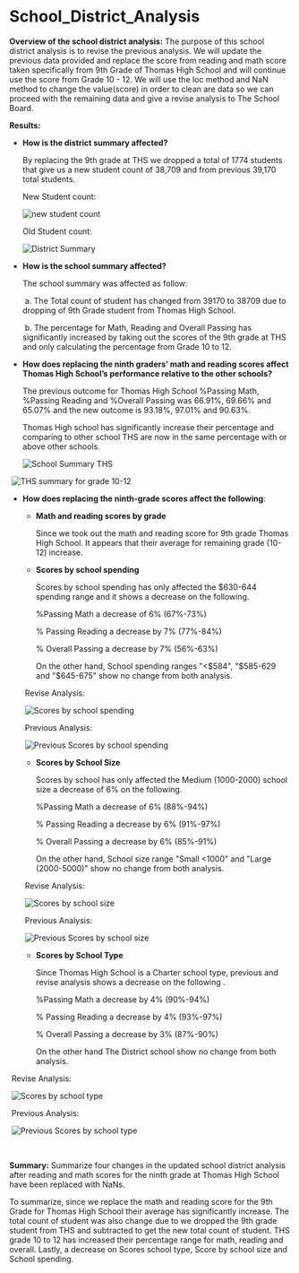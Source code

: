 # School_District_Analysis

**Overview of the school district analysis:** The purpose of this school district analysis is to revise the previous analysis. We will update the previous data provided and replace the score from reading and math score taken specifically from 9th Grade of Thomas High School and will continue use the score from Grade 10 - 12. We will use the loc method and NaN method to change the value(score) in order to clean are data so we can proceed with the remaining data and give a revise analysis to The School Board.



**Results:** 

- **How is the district summary affected?**

  By replacing the 9th grade at THS we dropped a total of 1774 students that give us a new student count of 38,709 and from previous 39,170 total students.

  New Student count:

  ![new student count](https://user-images.githubusercontent.com/94090097/145684681-d7875048-9376-45e3-96dd-8ad3cfc5c3c5.PNG)

  Old Student count:

  ![District Summary](https://user-images.githubusercontent.com/94090097/145663780-eeab5bea-c59b-4d5b-8398-484ca131fc5a.PNG)

- **How is the school summary affected?**

  The school summary was affected as follow:

  ​	a. The Total count of student has changed from 39170 to 38709 due to dropping of 9th Grade student from Thomas High School.

  ​	b. The percentage for Math, Reading and Overall Passing has significantly increased by taking out the scores of the 9th grade at THS and only calculating the percentage from Grade 10 to 12.

  

- **How does replacing the ninth graders’ math and reading scores affect Thomas High School’s performance relative to the other schools?**

  The previous outcome for Thomas High School %Passing Math, %Passing Reading and %Overall Passing was 66.91%, 69.66% and 65.07% and the new outcome is 93.18%, 97.01% and 90.63%. 

  Thomas High school has significantly increase their percentage and comparing to other school THS are now in the same percentage with or above other schools.

  ![School Summary THS](https://user-images.githubusercontent.com/94090097/145663798-e39f4593-a904-4131-bb85-645321427fbe.PNG)



​		![THS summary for grade 10-12](https://user-images.githubusercontent.com/94090097/145663804-1c12674b-969b-453e-a9f8-cd8b7683b5a5.PNG)



- **How does replacing the ninth-grade scores affect the following**:

  - **Math and reading scores by grade**

    Since we took out the math and reading score for 9th grade Thomas High School. It appears that their average for remaining grade (10-12) increase. 

  

  

  

  - **Scores by school spending**

    Scores by school spending has only affected the $630-644 spending range and it shows a decrease on the following.

     %Passing Math a decrease of 6% (67%-73%) 

     % Passing Reading a decrease by 7% (77%-84%) 

     % Overall Passing  a decrease by 7% (56%-63%)

    On the other hand, School spending ranges  "<$584", "$585-629 and "$645-675" show no change from both analysis.

  ​		Revise Analysis:

  ​		![Scores by school spending](https://user-images.githubusercontent.com/94090097/145696521-e61ac303-3840-4714-ae71-676478551ef3.PNG)

  

  ​		Previous Analysis:

  ​		![Previous Scores by school spending](https://user-images.githubusercontent.com/94090097/145696587-b0902ed2-7fc2-4288-8a62-c1fa66a274f2.PNG)

  

  

  - **Scores by School Size**

    Scores by school has only affected the Medium (1000-2000) school size a decrease of 6% on the following.

     %Passing Math a decrease of 6% (88%-94%) 

     % Passing Reading a decrease by 6% (91%-97%) 

     % Overall Passing  a decrease by 6% (85%-91%)

     On the other hand, School size range "Small <1000" and "Large (2000-5000)" show no change from both analysis.

    

  ​		Revise Analysis:

  ​		![Scores by school size](https://user-images.githubusercontent.com/94090097/145696308-bf0cdbab-5651-4745-a829-47d77223d6f6.PNG)

  ​		Previous Analysis:

  ​		![Previous Scores by school size](https://user-images.githubusercontent.com/94090097/145696694-a563af9a-86d2-49aa-8f28-a14b6bc9fbe2.PNG)

  

  - **Scores by School Type**

    Since Thomas High School is a Charter school type, previous and revise analysis shows a decrease on the following . 

     %Passing Math a decrease by 4% (90%-94%)

     % Passing Reading a decrease by 4% (93%-97%)

     % Overall Passing a decrease by 3% (87%-90%)

     On the other hand The District school show no change from both analysis.

​			Revise Analysis:

​			![Scores by school type](https://user-images.githubusercontent.com/94090097/145696191-25b3aa83-ea5c-4144-94df-cc47054e97ea.PNG)



​			Previous Analysis:

​			![Previous Scores by school type](https://user-images.githubusercontent.com/94090097/145696699-ff66cb10-af29-40c0-8a4f-c4f5d14bde1c.PNG)	

​		

**Summary:** Summarize four changes in the updated school district analysis after reading and math scores for the ninth grade at Thomas High School have been replaced with NaNs.

To summarize, since we replace the math and reading score for the 9th Grade for Thomas High School their average has significantly increase. The total count of student was also change due to we dropped the 9th grade student from THS and subtracted to get the new total count of student. THS grade 10 to 12 has increased their percentage range for math, reading and overall. Lastly, a decrease on Scores school type, Score by school size and School spending.
